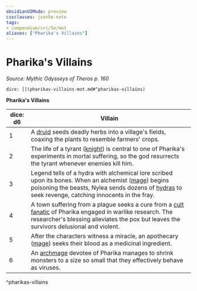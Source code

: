 ```yaml
---
obsidianUIMode: preview
cssclasses: json5e-note
tags:
- compendium/src/5e/mot
aliases: ["Pharika's Villains"]
---
```

# Pharika's Villains
*Source: Mythic Odysseys of Theros p. 160* 

`dice: [](pharikas-villains-mot.md#^pharikas-villains)`

**Pharika's Villains**

| dice: d6 | Villain |
|----------|---------|
| 1 | A [druid](/2-Mechanics/CLI/bestiary/humanoid/druid.md) seeds deadly herbs into a village's fields, coaxing the plants to resemble farmers' crops. |
| 2 | The life of a tyrant ([knight](/2-Mechanics/CLI/bestiary/humanoid/knight.md)) is central to one of Pharika's experiments in mortal suffering, so the god resurrects the tyrant whenever enemies kill him. |
| 3 | Legend tells of a hydra with alchemical lore scribed upon its bones. When an alchemist ([mage](/2-Mechanics/CLI/bestiary/humanoid/mage.md)) begins poisoning the beasts, Nylea sends dozens of [hydras](/2-Mechanics/CLI/bestiary/monstrosity/hydra.md) to seek revenge, catching innocents in the fray. |
| 4 | A town suffering from a plague seeks a cure from a [cult fanatic](/2-Mechanics/CLI/bestiary/humanoid/cult-fanatic.md) of Pharika engaged in warlike research. The researcher's blessing alleviates the pox but leaves the survivors delusional and violent. |
| 5 | After the characters witness a miracle, an apothecary ([mage](/2-Mechanics/CLI/bestiary/humanoid/mage.md)) seeks their blood as a medicinal ingredient. |
| 6 | An [archmage](/2-Mechanics/CLI/bestiary/humanoid/archmage.md) devotee of Pharika manages to shrink monsters to a size so small that they effectively behave as viruses. |
^pharikas-villains